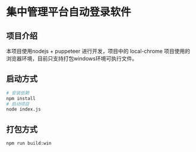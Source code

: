 # 集中管理平台自动登录软件

## 项目介绍

本项目使用nodejs + puppeteer 进行开发，项目中的 local-chrome 项目使用的浏览器环境，目前只支持打包windows环境可执行文件。

## 启动方式
``` bash
# 安装依赖
npm install
# 启动项目
node index.js
```

## 打包方式
```bash
npm run build:win
```
